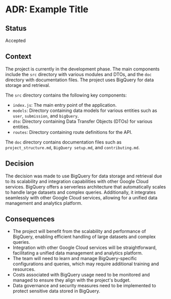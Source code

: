 # ADR: Example Title

## Status

Accepted

## Context

The project is currently in the development phase. The main components include the `src` directory with various modules and DTOs, and the `doc` directory with documentation files. The project uses BigQuery for data storage and retrieval.

The `src` directory contains the following key components:
- `index.js`: The main entry point of the application.
- `models`: Directory containing data models for various entities such as `user`, `submission`, and `bigQuery`.
- `dto`: Directory containing Data Transfer Objects (DTOs) for various entities.
- `routes`: Directory containing route definitions for the API.

The `doc` directory contains documentation files such as `project_structure.md`, `BigQuery setup.md`, and `contributing.md`.

## Decision

The decision was made to use BigQuery for data storage and retrieval due to its scalability and integration capabilities with other Google Cloud services. BigQuery offers a serverless architecture that automatically scales to handle large datasets and complex queries. Additionally, it integrates seamlessly with other Google Cloud services, allowing for a unified data management and analytics platform.

## Consequences

- The project will benefit from the scalability and performance of BigQuery, enabling efficient handling of large datasets and complex queries.
- Integration with other Google Cloud services will be straightforward, facilitating a unified data management and analytics platform.
- The team will need to learn and manage BigQuery-specific configurations and queries, which may require additional training and resources.
- Costs associated with BigQuery usage need to be monitored and managed to ensure they align with the project's budget.
- Data governance and security measures need to be implemented to protect sensitive data stored in BigQuery.
